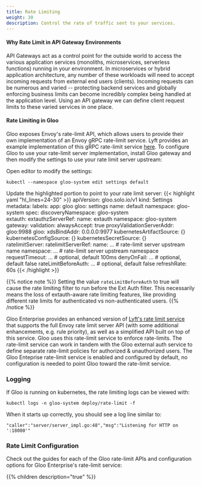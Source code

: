 ```yaml
---
title: Rate Limiting
weight: 30
description: Control the rate of traffic sent to your services.
---
```


#### Why Rate Limit in API Gateway Environments
API Gateways act as a control point for the outside world to access the various application services 
(monoliths, microservices, serverless functions) running in your environment. In microservices or hybrid application 
architecture, any number of these workloads will need to accept incoming requests from external end users (clients). 
Incoming requests can be numerous and varied -- protecting backend services and globally enforcing business limits 
can become incredibly complex being handled at the application level. Using an API gateway we can define client
request limits to these varied services in one place.

#### Rate Limiting in Gloo

Gloo exposes Envoy's rate-limit API, which allows users to provide their own implementation of an Envoy gRPC rate-limit
service. Lyft provides an example implementation of this gRPC rate-limit service 
[here](https://github.com/lyft/ratelimit). To configure Gloo to use your rate-limit server implementation,
install Gloo gateway and then modify the settings to use your rate limit server upstream:

Open editor to modify the settings:
```shell script
kubectl --namespace gloo-system edit settings default
```

Update the highlighted portion to point to your rate limit server:
{{< highlight yaml "hl_lines=24-30" >}}
apiVersion: gloo.solo.io/v1
kind: Settings
metadata:
  labels:
    app: gloo
    gloo: settings
  name: default
  namespace: gloo-system
spec:
  discoveryNamespace: gloo-system  
  extauth:
    extauthzServerRef:
      name: extauth
      namespace: gloo-system
  gateway:
    validation:
      alwaysAccept: true
      proxyValidationServerAddr: gloo:9988
  gloo:
    xdsBindAddr: 0.0.0.0:9977
  kubernetesArtifactSource: {}
  kubernetesConfigSource: {}
  kubernetesSecretSource: {}      
  ratelimitServer:
    ratelimitServerRef:
      name: ...        # rate-limit server upstream name
      namespace: ...   # rate-limit server upstream namespace
    requestTimeout: ...      # optional, default 100ms
    denyOnFail: ...          # optional, default false
    rateLimitBeforeAuth: ... # optional, default false
  refreshRate: 60s
{{< /highlight  >}}

{{% notice note %}}
Setting the value `rateLimitBeforeAuth` to true will cause the rate limiting filter to run before the Ext Auth filter.
This necessarily means the loss of extauth-aware rate limiting features, like providing different rate limits for authenticated
vs non-authenticated users.
{{% /notice %}}

Gloo Enterprise provides an enhanced version of [Lyft's rate limit service](https://github.com/lyft/ratelimit) that
supports the full Envoy rate limit server API (with some additional enhancements, e.g. rule priority), as well as a
simplified API built on top of this service. Gloo uses this rate-limit service to enforce rate-limits. The rate-limit
service can work in tandem with the Gloo external auth service to define separate rate-limit policies for authorized &
unauthorized users. The Gloo Enteprise rate-limit service is enabled and configured by default, no configuration is needed
to point Gloo toward the rate-limit service.

### Logging

If Gloo is running on kubernetes, the rate limiting logs can be viewed with:
```
kubectl logs -n gloo-system deploy/rate-limit -f
```

When it starts up correctly, you should see a log line similar to:
```
"caller":"server/server_impl.go:48","msg":"Listening for HTTP on ':18080'"
```

### Rate Limit Configuration

Check out the guides for each of the Gloo rate-limit APIs and configuration options for Gloo Enterprise's rate-limit
service:

{{% children description="true" %}}
